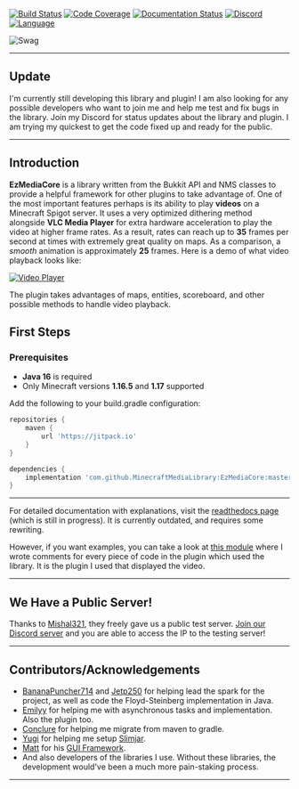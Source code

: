 [![Build Status](https://img.shields.io/circleci/build/github/MinecraftMediaLibrary/EzMediaCore?style=for-the-badge)](https://app.circleci.com/pipelines/github/MinecraftMediaLibrary/EzMediaCore)
[![Code Coverage](https://img.shields.io/codefactor/grade/github/MinecraftMediaLibrary/EzMediaCore?style=for-the-badge)](https://www.codefactor.io/repository/github/minecraftmedialibrary/ezmediacore)
[![Documentation Status](https://img.shields.io/readthedocs/minecraftmedialibrary-wiki/latest?style=for-the-badge)](https://minecraftmedialibrary-wiki.readthedocs.io/en/latest/)
[![Discord](https://img.shields.io/discord/817501569108017223?style=for-the-badge)](https://discord.gg/qVhhbCWQQV)
[![Language](https://img.shields.io/badge/Made%20with-Java-1f425f.svg?style=for-the-badge)](https://www.java.com/en/)

![Swag](http://ForTheBadge.com/images/badges/built-with-swag.svg)

---

## Update

I'm currently still developing this library and plugin! I am also looking for any possible
developers who want to join me and help me test and fix bugs in the library. Join my Discord for
status updates about the library and plugin. I am trying my quickest to get the code fixed up and
ready for the public.

---

## Introduction

**EzMediaCore** is a library written from the Bukkit API and NMS classes to provide a helpful
framework for other plugins to take advantage of. One of the most important features perhaps is its
ability to play **videos** on a Minecraft Spigot server. It uses a very optimized dithering method
alongside **VLC Media Player**
for extra hardware acceleration to play the video at higher frame rates. As a result, rates can
reach up to **35** frames per second at times with extremely great quality on maps. As a comparison,
a *smooth* animation is approximately **25** frames. Here is a demo of what video playback looks
like:

[![Video Player](http://img.youtube.com/vi/9oIns_Kp_sk/0.jpg)](https://www.youtube.com/watch?v=9oIns_Kp_sk&t=30s)

The plugin takes advantages of maps, entities, scoreboard, and other possible methods to handle
video playback.

## First Steps

### Prerequisites

- **Java 16** is required
- Only Minecraft versions **1.16.5** and **1.17** supported

Add the following to your build.gradle configuration:

```groovy
repositories {
    maven {
        url 'https://jitpack.io'
    }
}
```

```groovy
dependencies {
    implementation 'com.github.MinecraftMediaLibrary:EzMediaCore:master-SNAPSHOT'
}
```

---

For detailed documentation with explanations, visit
the [readthedocs page](https://minecraftmedialibrary-wiki.readthedocs.io/en/latest/) (which is still
in progress). It is currently outdated, and requires some rewriting.

However, if you want examples, you can take a look
at [this module](https://github.com/MinecraftMediaLibrary/EzMediaCore/tree/master/deluxemediaplugin)
where I wrote comments for every piece of code in the plugin which used the library. It is the
plugin I used that displayed the video.

---

## We Have a Public Server!

Thanks to [Mishal321](https://github.com/mishal321), they freely gave us a public test server.
[Join our Discord server](https://discord.gg/qVhhbCWQQV) and you are able to access the IP to the
testing server!

---

## Contributors/Acknowledgements

- [BananaPuncher714](https://github.com/BananaPuncher714) and [Jetp250](https://github.com/jetp250)
  for helping lead the spark for the project, as well as code the Floyd-Steinberg implementation in
  Java.
- [Emilyy](https://github.com/emilyy-dev) for helping me with asynchronous tasks and implementation.
  Also the plugin too.
- [Conclure](https://github.com/Conclure) for helping me migrate from maven to gradle.
- [Yugi](https://github.com/Vshnv) for helping me
  setup [Slimjar](https://github.com/SlimJar/slimjar).
- [Matt](https://github.com/ipsk) for
  his [GUI Framework](https://github.com/TriumphTeam/gui/tree/development).
- And also developers of the libraries I use. Without these libraries, the development would've been
  a much more pain-staking process.

---
